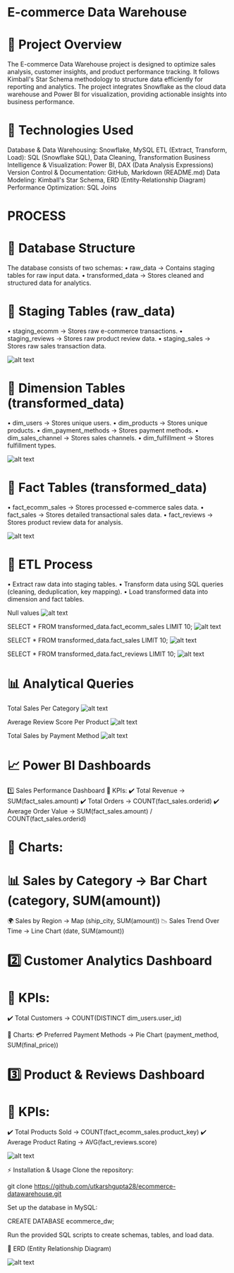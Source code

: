 # E-commerce Data Warehouse

# **📌 Project Overview**
The E-commerce Data Warehouse project is designed to optimize sales analysis, customer insights, and product performance tracking. It follows Kimball's Star Schema methodology to structure data efficiently for reporting and analytics. The project integrates Snowflake as the cloud data warehouse and Power BI for visualization, providing actionable insights into business performance.

# **🚀 Technologies Used**
Database & Data Warehousing: Snowflake, MySQL
ETL (Extract, Transform, Load): SQL (Snowflake SQL), Data Cleaning, Transformation
Business Intelligence & Visualization: Power BI, DAX (Data Analysis Expressions)
Version Control & Documentation: GitHub, Markdown (README.md)
Data Modeling: Kimball's Star Schema, ERD (Entity-Relationship Diagram)
Performance Optimization: SQL Joins


# **PROCESS**

# 📂 Database Structure
The database consists of two schemas:
• raw_data → Contains staging tables for raw input data.
• transformed_data → Stores cleaned and structured data for analytics.

# 📌 Staging Tables (raw_data)
• staging_ecomm → Stores raw e-commerce transactions.
• staging_reviews → Stores raw product review data.
• staging_sales → Stores raw sales transaction data.

![alt text](IMAGES/staging_tables.png)

# 📌 Dimension Tables (transformed_data)
• dim_users → Stores unique users.
• dim_products → Stores unique products.
• dim_payment_methods → Stores payment methods.
• dim_sales_channel → Stores sales channels.
• dim_fulfillment → Stores fulfillment types.

![alt text](IMAGES/dim_tables.png)

# 📌 Fact Tables (transformed_data)
• fact_ecomm_sales → Stores processed e-commerce sales data.
• fact_sales → Stores detailed transactional sales data.
• fact_reviews → Stores product review data for analysis.

![alt text](IMAGES/fact_tables.png)

# 🔄 ETL Process
• Extract raw data into staging tables.
• Transform data using SQL queries (cleaning, deduplication, key mapping).
• Load transformed data into dimension and fact tables.

Null values
![alt text](IMAGES/null_values.png)

SELECT * FROM transformed_data.fact_ecomm_sales LIMIT 10;
![alt text](IMAGES/fact_ecomm_TD.png)

SELECT * FROM transformed_data.fact_sales LIMIT 10;
![alt text](IMAGES/fact_sales_TD.png)

SELECT * FROM transformed_data.fact_reviews LIMIT 10;
![alt text](IMAGES/fact_reviews_TD.png)

# 📊 Analytical Queries
Total Sales Per Category
![alt text](IMAGES/total_sales_per_category.png)

Average Review Score Per Product
![alt text](IMAGES/Average_Review_Score_Per_Product.png)

Total Sales by Payment Method
![alt text](IMAGES/Total_Sales_by_Payment_Method.png)


# 📈 Power BI Dashboards
1️⃣ Sales Performance Dashboard
📌 KPIs:
✔️ Total Revenue → SUM(fact_sales.amount)
✔️ Total Orders → COUNT(fact_sales.orderid)
✔️ Average Order Value → SUM(fact_sales.amount) / COUNT(fact_sales.orderid)

# 📌 Charts:
# 📊 Sales by Category → Bar Chart (category, SUM(amount))
🌍 Sales by Region → Map (ship_city, SUM(amount))
📉 Sales Trend Over Time → Line Chart (date, SUM(amount))

# 2️⃣ Customer Analytics Dashboard
# 📌 KPIs:
✔️ Total Customers → COUNT(DISTINCT dim_users.user_id)

📌 Charts:
💳 Preferred Payment Methods → Pie Chart (payment_method, SUM(final_price))

# 3️⃣ Product & Reviews Dashboard
# 📌 KPIs:
✔️ Total Products Sold → COUNT(fact_ecomm_sales.product_key)
✔️ Average Product Rating → AVG(fact_reviews.score)

![alt text](IMAGE/dashboard_powerbi.png)

⚡ Installation & Usage
Clone the repository:

git clone https://github.com/utkarshgupta28/ecommerce-datawarehouse.git

Set up the database in MySQL:

CREATE DATABASE ecommerce_dw;

Run the provided SQL scripts to create schemas, tables, and load data.

📜 ERD (Entity Relationship Diagram)

![alt text](IMAGES/ERD.png)
